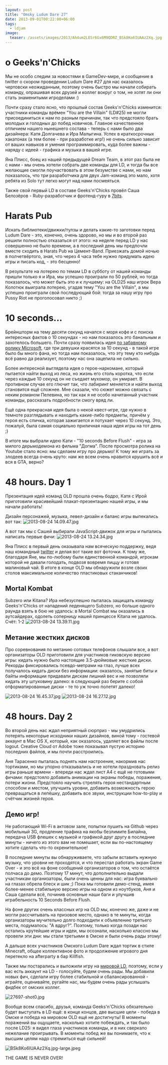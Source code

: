 ```yaml
---
layout: post
title: "Omsky Ludum Dare 27"
date: 2013-09-01T00:22:00+06:00
tags:
  - ldjam
image:
  teaser: /assets/images/2013/Ah4um2LESr6Gx6M9QDRZ_BSk8Ko6IUAAz2Xq.jpg-large.jpeg
---
```


# о Geeks'n'Chicks
Мы не особо следим за новостями в GameDev-мире, и сообщение в twitter о скором проведении Ludum Dare #27 для нас оказалось чертовски неожиданным, поэтому очень быстро мы начали собирать команду, опрашивая всех друзей и коллег вокруг о том, не хотят ли они стать знаменитыми игроделами :)

Почти сразу стало ясно, что прошлый состав Geeks'n'Chicks изменится: участники команды врёмен "You are the Villain" (LD#25) не могли присоединиться к нам по разным причинам, так что предстояло брать молодых и голодных до побед новичков. Главное качественное отличием нашего нынешнего состава - теперь с нами было два дизайнера: Катя Долгачева и Ира Малыгина. Успех в краткосрочных хакатонах (а тем более - при разработке игр!) не очень сильно зависит от ваших навыков и умения программировать, куда более важны - наряду с идеей - графика и музыка в вашей игре.

Яна Плисс, боец из нашей предыдущей Dream Team, в этот раз была не с нами - мы очень хотели собрать  две команды для LD, и тогда бы все желающие смогли поучаствовать в этом безумстве с нами, но нам показалось, что три разработчика для двух Jam-команд это мало, хотя ребята из Solo тут легко могут над нами посмеяться.

Также свой первый LD в составе Geeks'n'Chicks провёл Саша Белозёров - Ruby-разработчик и фротенд-гуру в [7bits](http://7bits.it). 

# Harats Pub
Искать библиотеки/движки/тулзы и делать какие-то заготовки перед Ludum Dare - это, конечно, очень    здорово, но мы и во второй раз решили полностью отказаться от этого: на неделе перед LD у нас совершенно не было времени, а в последний день мы предпочли вместе сходить в Harats Pub на Цемент-Band. Приезжать домой ночью в полчетвёртого, зная, что через 4 часа тебе нужно придумать идею игры и писать код, - это бесценно!

В результате на лотерею по темам LD в субботу от нашей команды пришли только я и Ира, мы успешно проиграли по 50 рублей, но тогда показалось, что может быть это и к лучшему: на OLD25 наш игрок Вера Колотюк выиграла лотерею, угадав тему "You are the Villain", а мы успешно проиграли свой последующий бой: тогда за нашу игру про Pussy Riot не проголосовал никто ;)

# 10 seconds...
Брейншторм на тему десяти секунд начался с моря кофе и с поиска интересных фактов о 10 секундах - но нам показалось это банальным и захотелось большего. Почти сразу появилась идея [по забавному ролику Microsoft](http://www.youtube.com/watch?v=J9dKnfuKIp8), где три девушки красятся за 10 секунд - в такой игре было бы много фана, но тогда нам показалось, что эту тему кто нибудь всё равно да реализует, поэтому нас она зацепила не сильно.

Более интересной выглядела идея о герое-наркомане, который пытается найти выход из леса, но жизнь его столь коротка, что если через каждые 10 секунд он не съедает мухомор, он умирает. В противном случае его глючит так, что лабиринт меняется и найти выход становится ещё сложнее. Мне сказали, что сюжет можно связать с неким романом Пелевина, но так как я не особо начитанный участник команды, рассказать подробности смогу вряд ли.

Ещё одна прекрасная идея была о некой квест-игре, где нужно в темноте разглядывать и находить какие-либо предметы, причём у героя есть спичка, которая зажигается и потухает через 10 секунд. Это, пожалуй, была самая социально приличная наша идея игры на тот день ;)

В итоге мы выбрали идею Кати - "10 seconds Before Flush" - игра за милого дерьмодемона из фильма "Догма". После просмотра ролика на Youtube стало ясно: мы cделаем игру про дерьмо! К тому же играть за злодеев всегда очень круто: нам же всем очень нравится крушить всё и вся в GTA, верно?

# 48 hours. Day 1

Презентация идей команд OLD прошла очень бодро, Катя с Ирой приготовили красивейший плакат-презентацию нашей игры, и мы начали работать!

Дизайн персонажей, музыка, левел-дизайн и баланс игры выпекались вот так:
![2013-08-24 14.09.47.jpg](/assets/images/2013/JU2IyDHORAqhCyDRbHC6_2013-08-24.jpg)

А вот так мы с Сашей выбирали JavaScript-движок для игры и пытались написать первые фичи:
![2013-08-24 13.24.34.jpg](/assets/images/2013/oRedC9ddSTKHG6kzzogw_2013-08-24.jpg)

Яна Плисс в первый день оказывала нам всяческую поддержку, ведя наш командный [twitter](http://twitter.com/geeks_n_chicks "twitter") и делая вот такие вот фоточки. К тому же, благодаря Яне, мы по-любому были единственной командой, игрокам которой не давали голодать, подвозя вовремя пиццу и готовя малиновый чай. В итоге в конце OLD мы обнаружили возле своих столов максимальное количество пластиковых стаканчиков!


## Mortal Kombat
Subzero или Kitana? Ира небезуспешно пыталась защищать команду Geeks'n'Chicks от нападений леденящего Subzero, но больше одного раунда взять в бою не удалось: в Mortal Combat мы оказались в аутсайдерах, одолеть соперницу нашей принцессе Kitana не удалось. Счёт: 1-2
![2013-08-24 13.39.11.jpg](/assets/images/2013/UPSf1g3HTOnEnSHM0BPd_2013-08-24.jpg)

## Метание жестких дисков
Про соревнования по метанию сотовых телефонов слышали все, а вот организаторы OLD приготовили для участников гиковскую версию игры: кидать нужно было настоящие 3.5-дюймовые жесткие диски. Рекорды фиксировались псевдо-метрами на глаз, лучше всех получалось кидать диски без информации: оказалось, занятые биты и байты информации придавали дискам лишний вес и не позволяли кидать эту штуковину далеко: в следующий раз берите с собой отформатированные диски - те то уж точно полетят далеко! 

![2013-08-24 16.45.37.jpg](/assets/images/2013/kx7HFDAWTxCTk8n5eZ58_2013-08-24.jpg)
![2013-08-24 16.27.12.jpg](/assets/images/2013/Ew6Hsi8fTUSJL5uR8Syh_2013-08-24.jpg)

# 48 hours. Day 2
Во второй день нас ждал неприятный сюрприз - мы умудрились потерять некоторые исходники наших дизайнов, виной тому - гостевой аккаунт в Mac OS X, который, как оказалось, удаляет все файлы после logout. Creative Cloud от Adobe тоже показывал пустую историю последних файлов, и мы почти расстроились.  

Аня Тарасенко пыталась поднять нам настроение, накормив нас тортиками, но мы упорно отказывались и не хотели праздновать релиз игры раньше врмени - впереди нас ждал лист A4 с ещё не готовыми фичами: предстояло добавить анимации на экраны победы, поражения, потери жизни. Предстояло научить стрелять героя нестандартным способом и местом, улучшить уровни, добавить возможность герою превращаться в лепёшку, добавить все звуки, инструкции how-to-play и счётчик жизней героя. 

## Демо игр!
Не работающий Wi-Fi в актовом зале, попытки пушить на Github через мобильный 3G, продление трафика на якобы безлимите Билайна, передача USB флешек с музыкой и графикой друг другу в последние минуты - ничего из этого вам не помешает, если вы по-настоящему хотите сделать что-то охренительное! 

В последние минуты вы обнаруживаете, что забыли вставить нужную музыку, что уровни не проходятся, и что перестал работать экран Game Over - и это всё на фоне сообщений организаторов о том, что остаётся полчаса до демо. Поэтому 17 минут, что дополнительно выдали участникам организаторы, были очень ценны для нас: игра буквально на глазах обрела блеск и шик ;) Пока мы готовили демо-стенд, имея более-менее стабильную версию игры на одном из ноутбуков, Аня и Саша сделали всё, починив основные наши баги и улучшив играбельность 10 Seconds Before Flush.

На фоне других очень классных игр на OLD мы, конечно же, даже и не могли рассчитывать на призовое место, однако в те минуты, когда организаторы мучительно долго подходили к объявлению третьего места, подумалось: "А вдруг?". Поэтому, только когда позади нас остались крутейшие игры и идеи, мы осознали, насколько классно мы провели эти дни: мы стали третьими в Омске и были очень рады этому!

А дальше всех участников Омского Ludum Dare ждал тортик в стиле Minecraft, общее коллективное фото и продолжение игрового дня перетекло на afterparty в бар Killfish.

Также мы постарались и выложили игру на [мировой LD](http://www.ludumdare.com/compo/ludum-dare-27/?action=preview&uid=27697), поэтому, если у вас есть аккаунт на LD - голосуйте, будем очень рады. Мы добавили новых фич, сделали игру более стабильной и сбалансированной - играйте, оценивайте, ругайте нас, мы будем очень рады услышать фидбек от омских коллег.

![27697-shot0.jpg](/assets/images/2013/fMAfzDNhS3iFE0w8GMyt_27697-shot0.jpg)

Вообще всем спасибо, друзья, команда Geeks'n'Chicks обязательно будет выступать в LD ещё: в конце концов, две высшие цели - победа в Омске и победа на мировом OLD ещё не достигнуты! В моменты поражений вы ощущаете, насколько хотите побеждать, и так было после LD25: я видел глаза участников команды, и в них сверкало нежелание проигрывать. В моменты побед же вы понимаете, что к высшим целям надо стремиться ещё сильней!

![BSk8Ko6IUAAz2Xq.jpg-large.jpeg](/assets/images/2013/Ah4um2LESr6Gx6M9QDRZ_BSk8Ko6IUAAz2Xq.jpg-large.jpeg)

THE GAME IS NEVER OVER!
